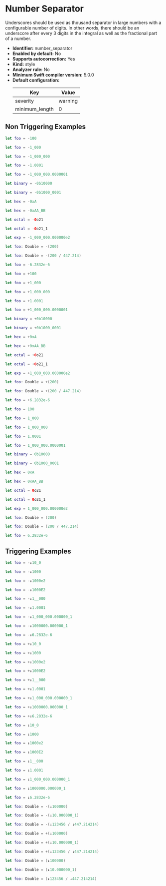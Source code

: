 # Number Separator

Underscores should be used as thousand separator in large numbers with a configurable number of digits. In other words, there should be an underscore after every 3 digits in the integral as well as the fractional part of a number.

* **Identifier:** number_separator
* **Enabled by default:** No
* **Supports autocorrection:** Yes
* **Kind:** style
* **Analyzer rule:** No
* **Minimum Swift compiler version:** 5.0.0
* **Default configuration:**
  <table>
  <thead>
  <tr><th>Key</th><th>Value</th></tr>
  </thead>
  <tbody>
  <tr>
  <td>
  severity
  </td>
  <td>
  warning
  </td>
  </tr>
  <tr>
  <td>
  minimum_length
  </td>
  <td>
  0
  </td>
  </tr>
  </tbody>
  </table>

## Non Triggering Examples

```swift
let foo = -100
```

```swift
let foo = -1_000
```

```swift
let foo = -1_000_000
```

```swift
let foo = -1.0001
```

```swift
let foo = -1_000_000.0000001
```

```swift
let binary = -0b10000
```

```swift
let binary = -0b1000_0001
```

```swift
let hex = -0xA
```

```swift
let hex = -0xAA_BB
```

```swift
let octal = -0o21
```

```swift
let octal = -0o21_1
```

```swift
let exp = -1_000_000.000000e2
```

```swift
let foo: Double = -(200)
```

```swift
let foo: Double = -(200 / 447.214)
```

```swift
let foo = -6.2832e-6
```

```swift
let foo = +100
```

```swift
let foo = +1_000
```

```swift
let foo = +1_000_000
```

```swift
let foo = +1.0001
```

```swift
let foo = +1_000_000.0000001
```

```swift
let binary = +0b10000
```

```swift
let binary = +0b1000_0001
```

```swift
let hex = +0xA
```

```swift
let hex = +0xAA_BB
```

```swift
let octal = +0o21
```

```swift
let octal = +0o21_1
```

```swift
let exp = +1_000_000.000000e2
```

```swift
let foo: Double = +(200)
```

```swift
let foo: Double = +(200 / 447.214)
```

```swift
let foo = +6.2832e-6
```

```swift
let foo = 100
```

```swift
let foo = 1_000
```

```swift
let foo = 1_000_000
```

```swift
let foo = 1.0001
```

```swift
let foo = 1_000_000.0000001
```

```swift
let binary = 0b10000
```

```swift
let binary = 0b1000_0001
```

```swift
let hex = 0xA
```

```swift
let hex = 0xAA_BB
```

```swift
let octal = 0o21
```

```swift
let octal = 0o21_1
```

```swift
let exp = 1_000_000.000000e2
```

```swift
let foo: Double = (200)
```

```swift
let foo: Double = (200 / 447.214)
```

```swift
let foo = 6.2832e-6
```

## Triggering Examples

```swift
let foo = -↓10_0
```

```swift
let foo = -↓1000
```

```swift
let foo = -↓1000e2
```

```swift
let foo = -↓1000E2
```

```swift
let foo = -↓1__000
```

```swift
let foo = -↓1.0001
```

```swift
let foo = -↓1_000_000.000000_1
```

```swift
let foo = -↓1000000.000000_1
```

```swift
let foo = -↓6.2832e-6
```

```swift
let foo = +↓10_0
```

```swift
let foo = +↓1000
```

```swift
let foo = +↓1000e2
```

```swift
let foo = +↓1000E2
```

```swift
let foo = +↓1__000
```

```swift
let foo = +↓1.0001
```

```swift
let foo = +↓1_000_000.000000_1
```

```swift
let foo = +↓1000000.000000_1
```

```swift
let foo = +↓6.2832e-6
```

```swift
let foo = ↓10_0
```

```swift
let foo = ↓1000
```

```swift
let foo = ↓1000e2
```

```swift
let foo = ↓1000E2
```

```swift
let foo = ↓1__000
```

```swift
let foo = ↓1.0001
```

```swift
let foo = ↓1_000_000.000000_1
```

```swift
let foo = ↓1000000.000000_1
```

```swift
let foo = ↓6.2832e-6
```

```swift
let foo: Double = -(↓100000)
```

```swift
let foo: Double = -(↓10.000000_1)
```

```swift
let foo: Double = -(↓123456 / ↓447.214214)
```

```swift
let foo: Double = +(↓100000)
```

```swift
let foo: Double = +(↓10.000000_1)
```

```swift
let foo: Double = +(↓123456 / ↓447.214214)
```

```swift
let foo: Double = (↓100000)
```

```swift
let foo: Double = (↓10.000000_1)
```

```swift
let foo: Double = (↓123456 / ↓447.214214)
```